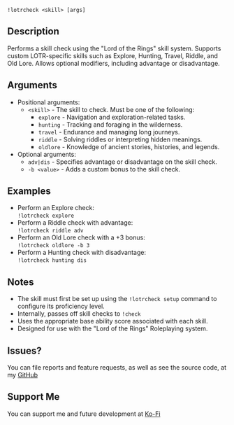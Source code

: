 `!lotrcheck <skill> [args]`

## Description
Performs a skill check using the "Lord of the Rings" skill system. Supports custom LOTR-specific skills such as Explore, Hunting, Travel, Riddle, and Old Lore. Allows optional modifiers, including advantage or disadvantage.

## Arguments
- Positional arguments:
  - `<skill>` - The skill to check. Must be one of the following:
    - `explore` - Navigation and exploration-related tasks.
    - `hunting` - Tracking and foraging in the wilderness.
    - `travel` - Endurance and managing long journeys.
    - `riddle` - Solving riddles or interpreting hidden meanings.
    - `oldlore` - Knowledge of ancient stories, histories, and legends.
- Optional arguments:
  - `adv|dis` - Specifies advantage or disadvantage on the skill check.
  - `-b <value>` - Adds a custom bonus to the skill check.

## Examples
- Perform an Explore check:  
  `!lotrcheck explore`
- Perform a Riddle check with advantage:  
  `!lotrcheck riddle adv`
- Perform an Old Lore check with a +3 bonus:  
  `!lotrcheck oldlore -b 3`
- Perform a Hunting check with disadvantage:  
  `!lotrcheck hunting dis`

## Notes
- The skill must first be set up using the `!lotrcheck setup` command to configure its proficiency level.
- Internally, passes off skill checks to `!check`
- Uses the appropriate base ability score associated with each skill.
- Designed for use with the "Lord of the Rings" Roleplaying system.

## Issues?
You can file reports and feature requests, as well as see the source code, 
at my [GitHub](https://github.com/fatestapestry/avrae-collections)

## Support Me
You can support me and future development at [Ko-Fi](https://ko-fi.com/noralf)
